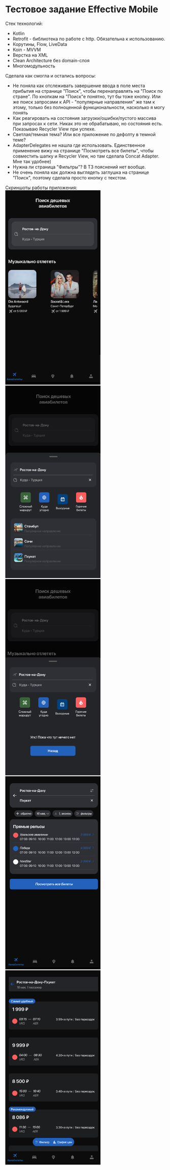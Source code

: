 # Тестовое задание Effective Mobile

Стек технологий:
- Kotlin
- Retrofit - библиотека по работе с http. Обязательна к использованию. 
- Корутины, ﻿Flow, LiveData
- Koin
﻿﻿- MVVM
- Верстка на XML
- Clean Architecture без domain-слоя
- Многомодульность

Сделала как смогла и остались вопросы:
- Не поняла как отслеживать завершение ввода в поле места прибытия на странице "Поиск", чтобы перенаправлять на "Поиск по стране". По кнопкам на "Поиск"е понятно, тут бы тоже кнопку. Или же поиск запросами к API - "популярные направления" же там к этому, только без полноценной функциональности, насколько я могу понять
- Как реагировать на состояния загрузки/ошибки/пустого массива при запросах к сети. Никак это не обрабатываю, но состояния есть. Показываю Recycler View при успехе.
- Светлая/темная тема? Или все приложение по дефолту в темной теме?
- ﻿﻿AdapterDelegates не нашла где использовать. Единственное применение вижу на странице "Посмотреть все билеты", чтобы совместить шапку и Recycler View, но там сделала Concat Adapter. Мне так удобнее)
- Нужна ли страница "Фильтры"? В ТЗ пояснений нет вообще.
- Не очень поняла как должна выглядеть заглушка на странице "Поиск", поэтому сделала просто кнопку с текстом.

Скриншоты работы приложения:
<img width="300px" src="https://github.com/wybin4/effective_mobile_test/blob/assets/1.png"/>
<img width="300px" src="https://github.com/wybin4/effective_mobile_test/blob/assets/2.png"/>
<img width="300px" src="https://github.com/wybin4/effective_mobile_test/blob/assets/2_stub.png"/>
<img width="300px" src="https://github.com/wybin4/effective_mobile_test/blob/assets/3.png"/>
<img width="300px" src="https://github.com/wybin4/effective_mobile_test/blob/assets/4.png"/>
